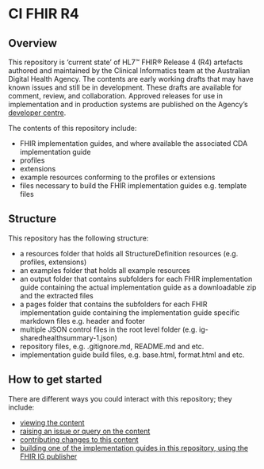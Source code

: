 # CI FHIR R4 

## Overview
This repository is ‘current state’ of HL7™ FHIR® Release 4 (R4) artefacts authored and maintained by the Clinical Informatics team at the Australian Digital Health Agency. The contents are early working drafts that may have known issues and still be in development. These drafts are available for comment, review, and collaboration. Approved releases for use in implementation and in production systems are published on the Agency’s [developer centre]( https://developer.digitalhealth.gov.au/).

The contents of this repository include:
- FHIR implementation guides, and where available the associated CDA implementation guide
- profiles
- extensions
- example resources conforming to the profiles or extensions
- files necessary to build the FHIR implementation guides e.g. template files


## Structure
This repository has the following structure: 
- a resources folder that holds all StructureDefinition resources (e.g. profiles, extensions)
- an examples folder that holds all example resources
- an output folder that contains subfolders for each FHIR implementation guide containing the actual implementation guide as a downloadable zip and the extracted files
- a pages folder that contains the subfolders for each FHIR implementation guide containing the implementation guide specific markdown files e.g. header and footer
- multiple JSON control files in the root level folder (e.g. ig-sharedhealthsummary-1.json)
- repository files, e.g. .gitignore.md, README.md and etc.
- implementation guide build files, e.g. base.html, format.html and etc.

 
## How to get started
There are different ways you could interact with this repository; they include:
* [viewing the content](VIEWING.md)
* [raising an issue or query on the content](ISSUES.md)
* [contributing changes to this content](CONTRIBUTING.md)
* [building one of the implementation guides in this repository, using the FHIR IG publisher](BUILDING.md)